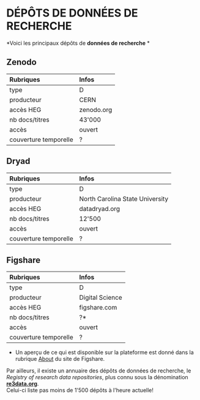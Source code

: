 # DÉPÔTS DE DONNÉES DE RECHERCHE

*Voici les principaux dépôts de **données de recherche** *   

## Zenodo

| Rubriques | Infos |
| :-------- | :---- |
| type | D |
| producteur | CERN |
| accès HEG | zenodo.org |
| nb docs/titres | 43'000 |
| accès | ouvert |
| couverture temporelle | ? |


## Dryad

| Rubriques | Infos |
| :-------- | :---- |
| type | D |
| producteur | North Carolina State University |
| accès HEG | datadryad.org |
| nb docs/titres | 12'500 |
| accès | ouvert |
| couverture temporelle | ? |


## Figshare

| Rubriques | Infos |
| :-------- | :---- |
| type | D |
| producteur | Digital Science |
| accès HEG | figshare.com |
| nb docs/titres | ?* |
| accès | ouvert |
| couverture temporelle | ? |

* Un aperçu de ce qui est disponible sur la plateforme est donné dans la rubrique [About](https://figshare.com/about) du site de Figshare.   

Par ailleurs, il existe un annuaire des dépôts de données de recherche, le *Registry of research data repositories*, plus connu sous la dénomination [**re3data.org**](re3data.org).   
Celui-ci liste pas moins de 1'500 dépôts à l'heure actuelle!   

